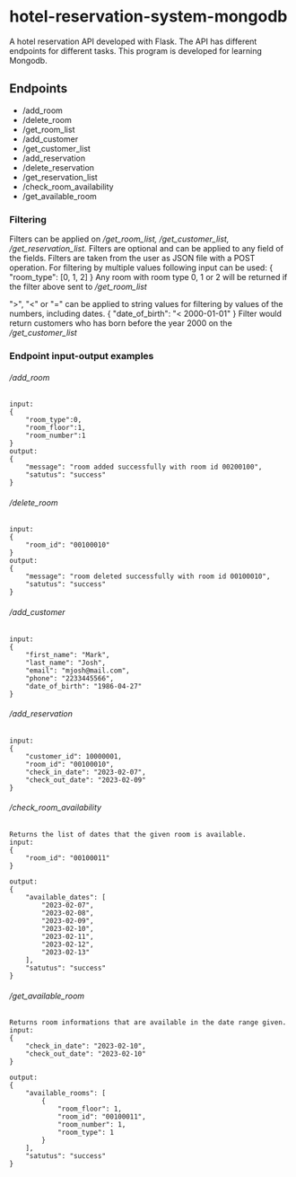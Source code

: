 # hotel-reservation-system-mongodb
A hotel reservation API developed with Flask.
The API has different endpoints for different tasks.
This program is developed for learning Mongodb.


## Endpoints

- /add_room
- /delete_room
- /get_room_list
- /add_customer
- /get_customer_list
- /add_reservation
- /delete_reservation
- /get_reservation_list
- /check_room_availability
- /get_available_room

### Filtering
Filters can be applied on */get_room_list, /get_customer_list, /get_reservation_list.*
Filters are optional and can be applied to any field of the fields.
Filters are taken from the user as JSON file with a POST operation.
For filtering by multiple values following input can be used: 
{
    "room_type": [0, 1, 2]
}
Any room with room type 0, 1 or 2 will be returned if the filter above sent to */get_room_list*

">", "<" or "=" can be applied to string values for filtering by values of the numbers, including dates.
{
	"date_of_birth": "< 2000-01-01"
}
Filter would return customers who has born before the year 2000 on the */get_customer_list*


### Endpoint input-output examples

###### /add_room
```
input:
{
	"room_type":0,
	"room_floor":1,
	"room_number":1
}
output:
{
	"message": "room added successfully with room id 00200100",
	"satutus": "success"
}
```
###### /delete_room
```
input:
{
	"room_id": "00100010"
}
output:
{
	"message": "room deleted successfully with room id 00100010",
	"satutus": "success"
}
```
###### /add_customer
```
input:
{
	"first_name": "Mark",
	"last_name": "Josh",
	"email": "mjosh@mail.com",
	"phone": "2233445566",
	"date_of_birth": "1986-04-27"
}
```
###### /add_reservation
```
input:
{
	"customer_id": 10000001,
	"room_id": "00100010",
	"check_in_date": "2023-02-07",
	"check_out_date": "2023-02-09"
}
```

###### /check_room_availability
```
Returns the list of dates that the given room is available.
input:
{
	"room_id": "00100011"
}

output:
{
	"available_dates": [
		"2023-02-07",
		"2023-02-08",
		"2023-02-09",
		"2023-02-10",
		"2023-02-11",
		"2023-02-12",
		"2023-02-13"
	],
	"satutus": "success"
}
```
###### /get_available_room
```
Returns room informations that are available in the date range given.
input:
{
	"check_in_date": "2023-02-10",
	"check_out_date": "2023-02-10"
}

output:
{
	"available_rooms": [
		{
			"room_floor": 1,
			"room_id": "00100011",
			"room_number": 1,
			"room_type": 1
		}
	],
	"satutus": "success"
}
```
